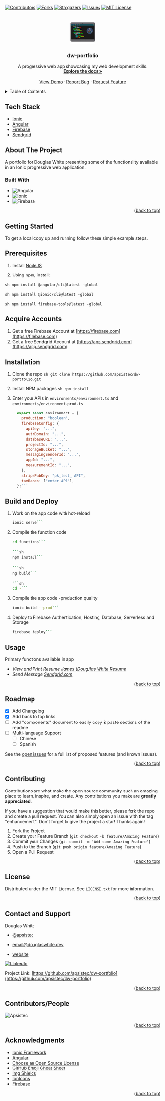 <!-- Improved compatibility of back to top link: See: https://github.com/apsistec/dw-portfolio/pull/73 -->

<a name="readme-top"></a>

<!--
*** Thanks for checking out the Best-README-Template. If you have a suggestion
*** that would make this better, please fork the repo and create a pull request
*** or simply open an issue with the tag "enhancement".
*** Don't forget to give the project a star!
*** Thanks again! Now go create something AMAZING! :D
-->

<!-- PROJECT SHIELDS -->
<!--
*** I'm using markdown "reference style" links for readability.
*** Reference links are enclosed in brackets [ ] instead of parentheses ( ).
*** See the bottom of this document for the declaration of the reference variables
*** for contributors-url, forks-url, etc. This is an optional, concise syntax you may use.
*** https://www.markdownguide.org/basic-syntax/#reference-style-links
-->

[![Contributors][contributors-shield]][contributors-url]
[![Forks][forks-shield]][forks-url]
[![Stargazers][stars-shield]][stars-url]
[![Issues][issues-shield]][issues-url]
[![MIT License][license-shield]][license-url]

<!-- PROJECT LOGO -->
<br />
<div align="center">
  <a href="https://github.com/apsistec/dw-portfolio">
    <img src="src/assets/computer-code.svg" alt="Logo" width="80" height="80">
  </a>

  <h3 align="center">dw-portfolio</h3>

  <p align="center">
    A progressive web app showcasing my web development skills.
    <br />
    <a href="https://github.com/apsistec/dw-portfolio"><strong>Explore the docs »</strong></a>
    <br />
    <br />
    <a href="https://github.com/apsistec/dw-portfolio">View Demo</a>
    ·
    <a href="https://github.com/apsistec/dw-portfolio/issues/new?labels=bug&template=bug-report---.md">Report Bug</a>
    ·
    <a href="https://github.com/apsistec/dw-portfolio/issues/new?labels=enhancement&template=feature-request---.md">Request Feature</a>
  </p>
</div>

<!-- TABLE OF CONTENTS -->

<details>
  <summary>Table of Contents</summary>
  <ol>
 <li>
 <a href="#about-the-project">About the Project</a>
 <ul>
   <li>
   <a href="#built-with">Built With</a>
   </li>
 </ul>
 </li>
 <li><a href="#support">Support</a></li>
 <li>
  <a href="#getting-started">Getting Started</a>
 <ul>
   <li><a href="#prerequisites">Prerequisites</a></li>
   <li><a href="#installation">Installation</a></li>
   </ul>
   </li>
 <li><a href="#usage">Usage</a></li>
 <li><a href="#roadmap">Roadmap</a></li>
 <li><a href="#license">License</a></li>
 <li><a href="#contact">Contact</a></li>
 <li><a href="#acknowledgments">Acknowledgments</a></li>
  </ol>
</details>

## Tech Stack

- [Ionic](https://ionicframework.com)
- [Angular](https://angular.io)
- [Firebase](https://firebase.com)
- [Sendgrid](https://sendgrid.com)

<!-- ABOUT THE PROJECT -->
## About The Project

A portfolio for Douglas White presenting some of the functionality available in
an Ionic progressive web application.

### Built With

- ![Angular](Angular-url)
- ![Ionic](Ionic-url)
- ![Firebase](firebase-url)

<p align="right">(<a href="#readme-top">back to top</a>)</p>

## Getting Started

To get a local copy up and running follow these simple example steps.

## Prerequisites

1. Install
   [NodeJS](https://www.nodejs.com)

2. Using npm, install:

`sh npm install @angular/cli@latest -global`

`sh npm install @ionic/cli@latest -global`

`sh npm install firebase-tools@latest -global`

## Acquire Accounts

1. Get a free Firebase Account at [https://firebase.com](https://firebase.com)
2. Get a free Sendgrid Account at [https://app.sendgrid.com](https://app.sendgrid.com)

## Installation

1. Clone the repo
   `sh git clone https://github.com/apsistec/dw-portfolio.git`

2. Install NPM packages
   `sh npm install`

3. Enter your APIs in `environments/environment.ts` and `environments/environment.prod.ts`

   ````js
     export const environment = {
       production: "boolean",
       firebaseConfig: {
         apiKey: "...",
         authDomain: "...",
         databaseURL: "...",
         projectId: "...",
         storageBucket: "...",
         messagingSenderId: "...",
         appId: "...",
         measurementId: "...",
       },
       stripePubKey: "pk_test_ API",
       taxRates: ["enter API"],
     };```

   ````

## Build and Deploy

1. Work on the app code with hot-reload

   ````sh
   ionic serve```

   ````

2. Compile the function code

   ````sh
   cd functions```

   ```sh
   npm install```

   ```sh
   ng build```

   ```sh
   cd -```

   ````

3. Compile the app code -production quality

   ````sh
   ionic build --prod```

   ````

4. Deploy to Firebase Authentication, Hosting, Database, Serverless and Storage

   ````sh
   firebase deploy```
   ````

<!-- USAGE EXAMPLES -->

## Usage

Primary functions available in app

- _View and Print Resume [James (Doug)las White Resume](src/assets/resume.pdf)_
- _Send Message [Sendgrid.com][sendgrid-url]_

<p align="right">(<a href="#readme-top">back to top</a>)</p>

<!-- ROADMAP -->

## Roadmap

- [x] Add Changelog
- [x] Add back to top links
- [ ] Add "components" document to easily copy & paste sections of the readme
- [ ] Multi-language Support
  - [ ] Chinese
  - [ ] Spanish

See the [open issues](https://github.com/apsistec/dw-portfolio/issues) for a full list of proposed features (and known issues).

<p align="right">(<a href="#readme-top">back to top</a>)</p>

<!-- CONTRIBUTING -->
## Contributing

Contributions are what make the open source community such an amazing place to learn, inspire, and create. Any contributions you make are **greatly appreciated**.

If you have a suggestion that would make this better, please fork the repo and create a pull request. You can also simply open an issue with the tag "enhancement".
Don't forget to give the project a star! Thanks again!

1. Fork the Project
2. Create your Feature Branch (`git checkout -b feature/Amazing Feature`)
3. Commit your Changes (`git commit -m 'Add some Amazing Feature'`)
4. Push to the Branch (`git push origin feature/Amazing Feature`)
5. Open a Pull Request

<p align="right">(<a href="#readme-top">back to top</a>)</p>

<!-- LICENSE -->
## License

Distributed under the MIT License. See `LICENSE.txt` for more information.

<p align="right">(<a href="#readme-top">back to top</a>)</p>

<!-- CONTACT -->
## Contact and Support

Douglas White

- [@apsistec](https://twitter.com/apsistec)

- <email@douglaswhite.dev>

- [website](https://douglaswhite.app)

[![LinkedIn][linkedin-shield]][linkedin-url]

Project Link: [https://github.com/apsistec/dw-portfolio](https://github.com/apsistec/dw-portfolio)

<p align="right">(<a href="#readme-top">back to top</a>)</p>

## Contributors/People

![**Apsistec**][avatar-url]

<p align="right">(<a href="#readme-top">back to top</a>)</p>

<!-- ACKNOWLEDGMENTS -->
## Acknowledgments

- [Ionic Framework][ionic-url]
- [Angular][angular-url]
- [Choose an Open Source License](https://choosealicense.com)
- [GitHub Emoji Cheat Sheet](https://www.webpagefx.com/tools/emoji-cheat-sheet)
- [Img Shields](https://shields.io)
- [IonIcons](https://ionicons.com)
- [Firebase][firebase-url]

<p align="right">(<a href="#readme-top">back to top</a>)</p>

<!-- MARKDOWN LINKS & IMAGES -->
<!-- https://www.markdownguide.org/basic-syntax/#reference-style-links -->

[avatar-url]: https://avatars0.githubusercontent.com/u/6438623?s=400&u=aaaf57f08f5fff530672ecd3a18f26a53f704850&v=4
[angular-url]: https://angular.dev/
[ionic-url]: https://angular.dev/
[firebase-url]: https://firebase.com/
[contributors-shield]: https://img.shields.io/github/contributors/apsistec/dw-portfolio.svg?style=for-the-badge
[contributors-url]: https://github.com/apsistec/dw-portfolio/graphs/contributors
[forks-shield]: https://img.shields.io/github/forks/apsistec/dw-portfolio.svg?style=for-the-badge
[forks-url]: https://github.com/apsistec/dw-portfolio/network/members
[stars-shield]: https://img.shields.io/github/stars/apsistec/dw-portfolio.svg?style=for-the-badge
[stars-url]: https://github.com/apsistec/dw-portfolio/stargazers
[issues-shield]: https://img.shields.io/github/issues/apsistec/dw-portfolio.svg?style=for-the-badge
[issues-url]: https://github.com/apsistec/dw-portfolio/issues
[license-shield]: https://img.shields.io/github/license/apsistec/dw-portfolio.svg?style=for-the-badge
[license-url]: https://github.com/apsistec/dw-portfolio/blob/master/LICENSE.txt
[linkedin-shield]: https://img.shields.io/badge/-LinkedIn-black.svg?style=for-the-badge&logo=linkedin&colorB=555
[linkedin-url]: https://linkedin.com/in/apsistec
[sendgrid-url]: https://sendgrid.co

